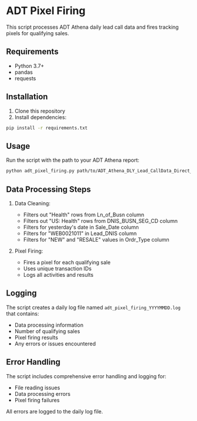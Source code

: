 # ADT Pixel Firing

This script processes ADT Athena daily lead call data and fires tracking pixels for qualifying sales.

## Requirements

- Python 3.7+
- pandas
- requests

## Installation

1. Clone this repository
2. Install dependencies:
```bash
pip install -r requirements.txt
```

## Usage

Run the script with the path to your ADT Athena report:

```bash
python adt_pixel_firing.py path/to/ADT_Athena_DLY_Lead_CallData_Direct_Agnts_[date].csv
```

## Data Processing Steps

1. Data Cleaning:
   - Filters out "Health" rows from Ln_of_Busn column
   - Filters out "US: Health" rows from DNIS_BUSN_SEG_CD column
   - Filters for yesterday's date in Sale_Date column
   - Filters for "WEB0021011" in Lead_DNIS column
   - Filters for "NEW" and "RESALE" values in Ordr_Type column

2. Pixel Firing:
   - Fires a pixel for each qualifying sale
   - Uses unique transaction IDs
   - Logs all activities and results

## Logging

The script creates a daily log file named `adt_pixel_firing_YYYYMMDD.log` that contains:
- Data processing information
- Number of qualifying sales
- Pixel firing results
- Any errors or issues encountered

## Error Handling

The script includes comprehensive error handling and logging for:
- File reading issues
- Data processing errors
- Pixel firing failures

All errors are logged to the daily log file.